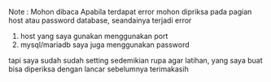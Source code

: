 Note : Mohon dibaca
Apabila terdapat error mohon dipriksa pada pagian host atau password database, seandainya terjadi error
1. host yang saya gunakan menggunakan port
2. mysql/mariadb saya juga menggunakan password 

tapi saya sudah sudah setting sedemikian rupa agar latihan, yang saya buat bisa diperiksa dengan lancar
sebelumnya terimakasih
